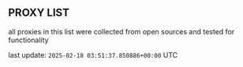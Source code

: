 ## PROXY LIST

all proxies in this list were collected from open sources and tested for functionality

last update: `2025-02-18 03:51:37.850886+00:00` UTC